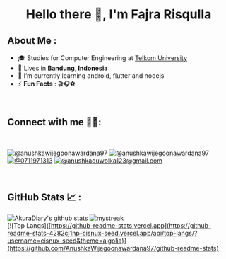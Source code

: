 <h1 align="center">Hello there 👋, I'm Fajra Risqulla</h1>

## About Me :

- 🎓 Studies for Computer Engineering at [Telkom University](https://telkomuniversity.ac.id/)
- 🏡'Lives in **Bandung, Indonesia**
- 🌱 I’m currently learning android, flutter and nodejs
- ⚡ **Fun Facts** : 🎬🎧⚽
</br>

## Connect with me 👨‍🦱:

<br>

[![@anushkawijegoonawardana97](https://img.icons8.com/fluency/48/000000/instagram-new.png "fajra_risqulla")](https://www.instagram.com/fajra_risqulla) [![@anushkawijegoonawardana97](https://img.icons8.com/fluency/48/000000/linkedin.png "fajra_risqulla")](https://www.linkedin.com/in/fajra-risqulla-2294591b5/) [![@0711971313](https://img.icons8.com/fluency/48/000000/phone-disconnected.png "082181707745")](tel:082181707745) [![@anushkaduwolka123@gmail.com](https://img.icons8.com/fluency/48/000000/apple-mail.png "fajrarisqulla@gmail.com")](fajrarisqulla@gmail.com)

<br>

## GitHub Stats 📈 :


![AkuraDiary's github stats](https://github-readme-stats-4282cj1np-cisnux-seed.vercel.app/api?username=cisnux-seed&show_icons=true&theme=tokyonight)
<img src="https://github-readme-streak-stats.herokuapp.com/?user=cisnux-seed&theme=tokyonight" alt="mystreak"/>
<br>
[![Top Langs]([https://github-readme-stats.vercel.app](https://github-readme-stats-4282cj1np-cisnux-seed.vercel.app/api/top-langs/?username=cisnux-seed&theme=algolia)](https://github.com/AnushkaWijegoonawardana97/github-readme-stats)
